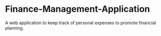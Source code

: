 # Finance-Management-Application
A web application to keep track of personal expenses to promote financial planning.
